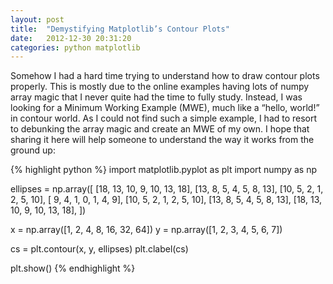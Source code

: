 ```yaml
---
layout: post
title:  "Demystifying Matplotlib’s Contour Plots"
date:   2012-12-30 20:31:20
categories: python matplotlib
---
```


Somehow I had a hard time trying to understand how to draw contour plots properly. This is mostly due to the online examples having lots of numpy array magic that I never quite had the time to fully study. Instead, I was looking for a Minimum Working Example (MWE), much like a “hello, world!” in contour world. As I could not find such a simple example, I had to resort to debunking the array magic and create an MWE of my own. I hope that sharing it here will help someone to understand the way it works from the ground up:

{% highlight python %}
import matplotlib.pyplot as plt
import numpy as np
 
ellipses = np.array([
    [18, 13, 10,  9, 10, 13, 18],
    [13,  8,  5,  4,  5,  8, 13],
    [10,  5,  2,  1,  2,  5, 10],
    [ 9,  4,  1,  0,  1,  4,  9],
    [10,  5,  2,  1,  2,  5, 10],
    [13,  8,  5,  4,  5,  8, 13],
    [18, 13, 10,  9, 10, 13, 18],
])
 
x = np.array([1, 2, 4, 8, 16, 32, 64])
y = np.array([1, 2, 3, 4, 5, 6, 7])
 
cs = plt.contour(x, y, ellipses)
plt.clabel(cs)
 
plt.show()
{% endhighlight %}

